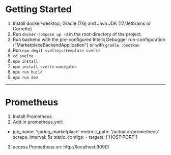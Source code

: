 # Getting Started

1. Install docker-desktop, Gradle (7.6) and Java JDK (17/Jetbrains or Corretto)
2. Run `docker-compose up -d` in the root-directory of the project.
3. Run backend with the pre-configured Intellij Debugger run-configuration ("MarketplaceBackendApplication") or with `gradle :bootRun`
4. Run `npx degit sveltejs/template svelte`
5. `cd svelte`
6. `npm install`
7. `npm install svelte-navigator`
8. `npm run build`
9. `npm run dev`
______________________________________
# Prometheus
1. Install Prometheus
2. Add in prometheus.yml: 
- job_name: 'spring_marketplace'
    metrics_path: '/actuator/prometheus'
    scrape_interval: 5s
    static_configs:
      - targets: ['HOST:PORT']
3. access Prometheus on: http://localhost:9090/
